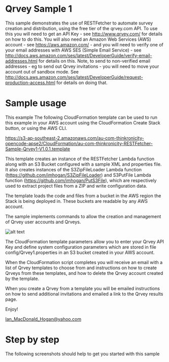 # Qrvey Sample 1
This sample demonstrates the use of RESTFetcher to automate survey creation and distribution, using the free tier of the qrvey.com API. To use this you will need
to get an API Key - see http://www.qrvey.com/ for details on how to do this. You will also need an Amazon Web Services (AWS) account - see https://aws.amazon.com/ - and 
you will need to verify one of your email addresses with AWS SES (Simple Email Service) - see http://docs.aws.amazon.com/ses/latest/DeveloperGuide/verify-email-addresses.html 
for details on this. Note, to send to non-verified email addresses - eg to send out Qrvey invitations - you will need to move your account out of sandbox mode. See http://docs.aws.amazon.com/ses/latest/DeveloperGuide/request-production-access.html for details on doing that. 

# Sample usage

This example 
  The following CloudFormation template can be used to run this example in your AWS account using the CloudFormation Create Stack button, or using the AWS CLI.
  
  https://s3-ap-southeast-2.amazonaws.com/au-com-thinkronicity-opencode-apse2/CloudFormation/au-com-thinkronicity-RESTFetcher-Sample-Qrvey1-V1.0.1.template
  
  This template creates an instance of the RESTFetcher Lambda function along with an S3 Bucket configured with a sample XML and properties file. It also creates instances of the
  S3ZipFileLoader Lambda function (https://github.com/imhogan/S3ZipFileLoader) and S3PutFile Lambda function (https://github.com/imhogan/PutS3File), which are respectively used to extract project files from a ZIP and write configuration data.
  
  The template loads the code and files from a bucket in the AWS region the Stack is being deployed in.   These buckets are readable by any AWS account.
  
  The sample implements commands to allow the creation and management of Qrvey user accounts and Qrveys. 
  
![alt text](https://s3-ap-southeast-2.amazonaws.com/au-com-thinkronicity-opencode-apse2/Qrvey1/img/Sample1Processing.png "Sample Overview")

  The CloudFormation template parameters allow you to enter your Qrvey API Key and define system configuration parameters which are stored in file config/Qrvey1.properties in
  an S3 bucket created in your AWS account.
  
  When the CloudFormation script completes you will receive an email with a list of Qrvey templates to choose from and instructions on how to create Qrveys from these templates, and how to delete the Qrvey account created by the template.
  
  When you create a Qrvey from a template you will be emailed instructions on how to send additional invitations and emailed a link to the Qrvey results page.
 
 Enjoy!
 
 Ian_MacDonald_Hogan@yahoo.com
 
 # Step by step 
 
 The following screenshots should help to get you started with this sample